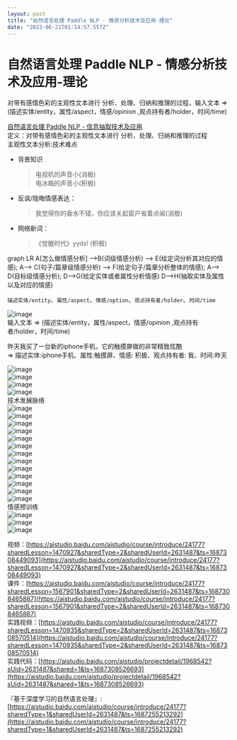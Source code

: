 ```yaml
---
layout: post
title: "自然语言处理 Paddle NLP - 情感分析技术及应用-理论"
date: "2023-06-21T01:14:57.557Z"
---
```

自然语言处理 Paddle NLP - 情感分析技术及应用-理论
================================

对带有感情色彩的主观性文本进行 分析、处理、归纳和推理的过程，输入文本 => (描述实体/entity，属性/aspect，情感/opinion ,观点持有者/holder，时间/time)

[自然语言处理 Paddle NLP - 信息抽取技术及应用](https://www.cnblogs.com/vipsoft/p/17460173.html)  
定义：对带有感情色彩的主观性文本进行 分析、处理、归纳和推理的过程  
主观性文本分析:技术难点

*   背景知识
    
    > 电视机的声音小(消极)  
    > 电冰箱的声音小(积极)
    
*   反讽/隐晦情感表达：
    
    > 我觉得你的香水不错，你应该关起窗户省着点闻(消极)
    
*   网络新词：
    
    > 《觉醒时代》yyds! (积极)
    

graph LR A\[怎么做情感分析\] -->B(词级情感分析) --> E(给定词分析其对应的情感); A--> C(句子/篇章级情感分析) --> F(给定句子/篇章分析整体的情感); A--> D(目标级情感分析); D-->G(给定实体或者属性分析情感) D-->H(抽取实体及属性以及对应的情感)

`描述实体/entity`、`属性/aspect`、`情感/option`、`观点持有者/holder`、`时间/time`

![image](https://img2023.cnblogs.com/blog/80824/202306/80824-20230607110232242-1789853888.png)  
输入文本 => (描述实体/entity，属性/aspect，情感/opinion ,观点持有者/holder，时间/time)

昨天我买了一台新的iphone手机，它的触摸屏做的非常精致炫酷  
\=> 描述实体:iphone手机、属性:触摸屏、情感: 积极、观点持有者: 我、时间:昨天

![image](https://img2023.cnblogs.com/blog/80824/202306/80824-20230607110256701-2142966866.png)  
![image](https://img2023.cnblogs.com/blog/80824/202306/80824-20230607110500739-1426809031.png)  
![image](https://img2023.cnblogs.com/blog/80824/202306/80824-20230607111115572-1278864380.png)  
![image](https://img2023.cnblogs.com/blog/80824/202306/80824-20230607111122821-579222489.png)  
技术发展脉络  
![image](https://img2023.cnblogs.com/blog/80824/202306/80824-20230607111144365-674214067.png)  
![image](https://img2023.cnblogs.com/blog/80824/202306/80824-20230607111158488-1264874879.png)  
![image](https://img2023.cnblogs.com/blog/80824/202306/80824-20230607111206752-2070104317.png)  
![image](https://img2023.cnblogs.com/blog/80824/202306/80824-20230607111219047-1550889309.png)  
![image](https://img2023.cnblogs.com/blog/80824/202306/80824-20230607111229320-334500172.png)  
![image](https://img2023.cnblogs.com/blog/80824/202306/80824-20230607111244910-1326367923.png)  
![image](https://img2023.cnblogs.com/blog/80824/202306/80824-20230607111257239-387278619.png)  
![image](https://img2023.cnblogs.com/blog/80824/202306/80824-20230607111309541-475513581.png)  
![image](https://img2023.cnblogs.com/blog/80824/202306/80824-20230607111321463-779693365.png)  
![image](https://img2023.cnblogs.com/blog/80824/202306/80824-20230607111328210-1344941414.png)  
![image](https://img2023.cnblogs.com/blog/80824/202306/80824-20230607111335237-891434363.png)  
![image](https://img2023.cnblogs.com/blog/80824/202306/80824-20230607111344527-1704490137.png)  
![image](https://img2023.cnblogs.com/blog/80824/202306/80824-20230607111352748-118725067.png)  
情感预训练  
![image](https://img2023.cnblogs.com/blog/80824/202306/80824-20230607111409671-1737220056.png)  
![image](https://img2023.cnblogs.com/blog/80824/202306/80824-20230607111418357-593113680.png)  
![image](https://img2023.cnblogs.com/blog/80824/202306/80824-20230607111427422-1392609008.png)

视频：[https://aistudio.baidu.com/aistudio/course/introduce/24177?sharedLesson=1470927&sharedType=2&sharedUserId=2631487&ts=1687308449093](https://aistudio.baidu.com/aistudio/course/introduce/24177?sharedLesson=1470927&sharedType=2&sharedUserId=2631487&ts=1687308449093)  
课件：[https://aistudio.baidu.com/aistudio/course/introduce/24177?sharedLesson=1567901&sharedType=2&sharedUserId=2631487&ts=1687308465867](https://aistudio.baidu.com/aistudio/course/introduce/24177?sharedLesson=1567901&sharedType=2&sharedUserId=2631487&ts=1687308465867)  
实践视频：[https://aistudio.baidu.com/aistudio/course/introduce/24177?sharedLesson=1470935&sharedType=2&sharedUserId=2631487&ts=1687308570514](https://aistudio.baidu.com/aistudio/course/introduce/24177?sharedLesson=1470935&sharedType=2&sharedUserId=2631487&ts=1687308570514)  
实践代码：[https://aistudio.baidu.com/aistudio/projectdetail/1968542?sUid=2631487&shared=1&ts=1687308526693](https://aistudio.baidu.com/aistudio/projectdetail/1968542?sUid=2631487&shared=1&ts=1687308526693)

『基于深度学习的自然语言处理』:[https://aistudio.baidu.com/aistudio/course/introduce/24177?sharedType=1&sharedUserId=2631487&ts=1687255213292](https://aistudio.baidu.com/aistudio/course/introduce/24177?sharedType=1&sharedUserId=2631487&ts=1687255213292)